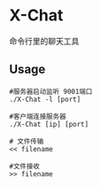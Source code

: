 # X-Chat
命令行里的聊天工具

## Usage
```shell
#服务器启动监听 9001端口
./X-Chat -l [port]

#客户端连接服务器
./X-Chat [ip] [port]

# 文件传输
<< filename

#文件接收
>> filename
```